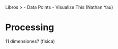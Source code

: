 Libros > 
	- Data Points
	- Visualize This (Nathan Yau)



Processing
===============

11 dimensiones? (fisica)